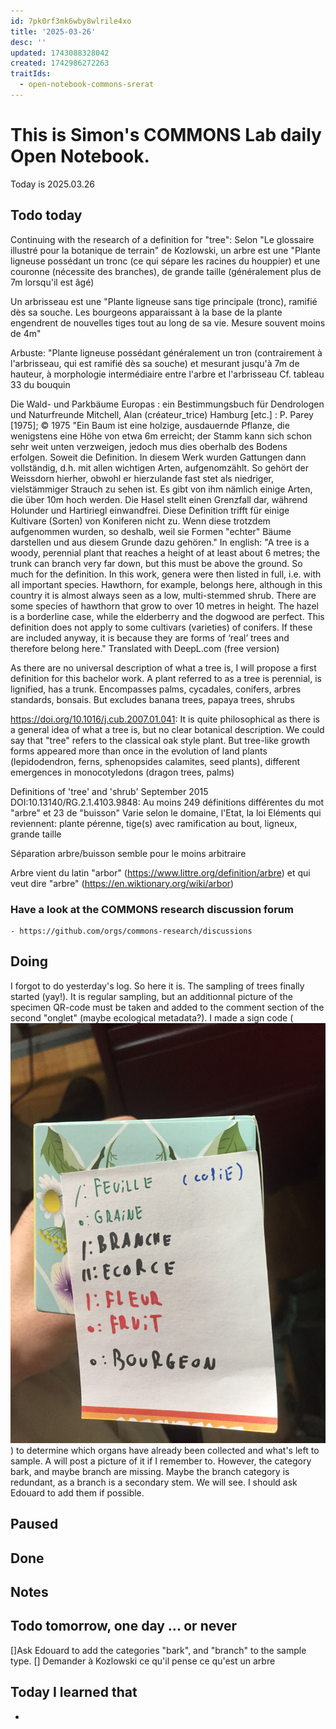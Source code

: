 ```yaml
---
id: 7pk0rf3mk6wby8wlrile4xo
title: '2025-03-26'
desc: ''
updated: 1743088328042
created: 1742986272263
traitIds:
  - open-notebook-commons-srerat
---
```



# This is Simon's COMMONS Lab daily Open Notebook.

Today is 2025.03.26

## Todo today
Continuing with the research of a definition for "tree":
Selon "Le glossaire illustré pour la botanique de terrain" de Kozlowski, un arbre est une "Plante ligneuse possédant un tronc (ce qui sépare les racines du houppier) et une couronne (nécessite des branches), de grande taille (généralement plus de 7m lorsqu'il est âgé)

Un arbrisseau est une "Plante ligneuse sans tige principale (tronc), ramifié dès sa souche. Les bourgeons apparaissant à la base de la plante engendrent de nouvelles tiges tout au long de sa vie. Mesure souvent moins de 4m"

Arbuste: "Plante ligneuse possédant généralement un tron (contrairement à l'arbrisseau, qui est ramifié dès sa souche) et mesurant jusqu'à 7m de hauteur, à morphologie intermédiaire entre l'arbre et l'arbrisseau
Cf. tableau 33 du bouquin

Die Wald- und Parkbäume Europas : ein Bestimmungsbuch für Dendrologen und Naturfreunde
Mitchell, Alan (créateur_trice)
Hamburg [etc.] : P. Parey
[1975]; © 1975
"Ein Baum ist eine holzige, ausdauernde Pflanze, die wenigstens eine Höhe von etwa 6m erreicht; der Stamm kann sich schon sehr weit unten verzweigen, jedoch mus dies oberhalb des Bodens erfolgen. Soweit die Definition. In diesem Werk wurden Gattungen dann vollständig, d.h. mit allen wichtigen Arten, aufgenomzählt. So gehört der Weissdorn hierher, obwohl er hierzulande fast stet als niedriger, vielstämmiger Strauch zu sehen ist. Es gibt von ihm nämlich einige Arten, die über 10m hoch werden. Die Hasel stellt einen Grenzfall dar, während Holunder und Hartiriegl einwandfrei.
Diese Definition trifft für einige Kultivare (Sorten) von Koniferen nicht zu. Wenn diese trotzdem aufgenommen wurden, so deshalb, weil sie Formen "echter" Bäume darstellen und aus diesem Grunde dazu gehören."
In english:
"A tree is a woody, perennial plant that reaches a height of at least about 6 metres; the trunk can branch very far down, but this must be above the ground. So much for the definition. In this work, genera were then listed in full, i.e. with all important species. Hawthorn, for example, belongs here, although in this country it is almost always seen as a low, multi-stemmed shrub. There are some species of hawthorn that grow to over 10 metres in height. The hazel is a borderline case, while the elderberry and the dogwood are perfect.
This definition does not apply to some cultivars (varieties) of conifers. If these are included anyway, it is because they are forms of ‘real’ trees and therefore belong here."
Translated with DeepL.com (free version)

As there are no universal description of what a tree is, I will propose a first definition for this bachelor work.
A plant referred to as a tree is perennial, is lignified, has a trunk. Encompasses palms, cycadales, conifers, arbres standards, bonsais. But excludes banana trees, papaya trees, shrubs

https://doi.org/10.1016/j.cub.2007.01.041:
It is quite philosophical as there is a general idea of what a tree is, but no clear botanical description. We could say that "tree" refers to the classical oak style plant. But tree-like growth forms appeared more than once in the evolution of land plants (lepidodendron, ferns, sphenopsides calamites, seed plants), different emergences in monocotyledons (dragon trees, palms)

Definitions of 'tree' and 'shrub'
September 2015
DOI:10.13140/RG.2.1.4103.9848:
Au moins 249 définitions différentes du mot "arbre" et 23 de "buisson"
Varie selon le domaine, l'Etat, la loi
Eléments qui reviennent: plante pérenne, tige(s) avec ramification au bout, ligneux, grande taille

Séparation arbre/buisson semble pour le moins arbitraire

Arbre vient du latin "arbor" (https://www.littre.org/definition/arbre) et qui veut dire "arbre" (https://en.wiktionary.org/wiki/arbor)

### Have a look at the COMMONS research discussion forum
    - https://github.com/orgs/commons-research/discussions


###
###

## Doing
I forgot to do yesterday's log. So here it is.
The sampling of trees finally started (yay!).
It is regular sampling, but an additionnal picture of the specimen QR-code must be taken and added to the comment section of the second "onglet" (maybe ecological metadata?).
I made a sign code (![alt text](IMG_6220.JPG)) to determine which organs have already been collected and what's left to sample. A will post a picture of it if I remember to.
However, the category bark, and maybe branch are missing. Maybe the branch category is redundant, as a branch is a secondary stem. We will see.
I should ask Edouard to add them if possible.

## Paused

## Done


## Notes

## Todo tomorrow, one day ... or never 
[]Ask Edouard to add the categories "bark", and "branch" to the sample type.
[] Demander à Kozlowski ce qu'il pense ce qu'est un arbre

###
###


## Today I learned that

- 